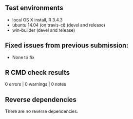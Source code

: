 ## Test environments

* local OS X install, R 3.4.3
* ubuntu 14.04 (on travis-ci) (devel and release)
* win-builder (devel and release)

## Fixed issues from previous submission:

- None to fix

## R CMD check results

0 errors | 0 warnings | 0 notes

## Reverse dependencies

There are no reverse dependencies.

